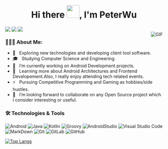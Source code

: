 <h1 align="center">Hi there <img src="https://github.com/sudnyeshtalekar/sudnyeshtalekar/blob/master/Assets/Hi.gif" width="40px">, I'm PeterWu</h1>

<div style="align: center">
  <img align="center" src="https://img.shields.io/badge/Android-Developer-brightgreen"/>
  <img align="center" src="https://img.shields.io/badge/Kotlin-Lover-blueviolet"/>
  <img align="center" src="https://img.shields.io/badge/Java-Enthusiast-yellow"/>
</div>

<img align="right" alt="GIF" src="https://raw.githubusercontent.com/haoruilee/haoruilee/master/pic/pusheencode.gif" />

### 👨🏻‍💻 About Me:
- 🤔 &nbsp; Exploring new technologies and developing client tool software.
- 🎓 &nbsp; Studying Computer Science and Engineering.
- 💼 &nbsp; I’m currently working on Android Development projects.
- 🌱 &nbsp; Learning more about Android Architectures and Frontend Developement.Also, I really enjoy attending tech related events.
- ⚡ &nbsp; Pursuing Competitive Programming and Gaming as hobbies/side hustles.  
- 👯 &nbsp; I’m looking forward to collaborate on any Open Source project which I consider interesting or useful.

### 🛠 Technologies & Tools
![Android](https://img.shields.io/badge/-Android-brightgreen?style=&logo=Android&logoColor=white)
![Java](https://img.shields.io/badge/-Java-blue?style=&logo=Java&logoColor=white)
![Kotlin](https://img.shields.io/badge/-Kotlin-orange?style=&logo=kotlin)
![Groovy](https://img.shields.io/badge/-Groovy-9cf?style=&logo=groovy&logoColor=white)
![AndroidStudio](https://img.shields.io/badge/-AndroidStudio-brightgreen?style=&logo=AndroidStudio&logoColor=white)
![Visual Studio Code](https://img.shields.io/badge/-VSCode-007ACC?style=&logo=visual-studio-code&logoColor=white)
![MarkDown](https://img.shields.io/badge/-MarkDown-white?style=&logo=MarkDown&logoColor=black)
![Git](https://img.shields.io/badge/-Git-F05032?style=&logo=git&logoColor=white)
![GitLab](https://img.shields.io/badge/-GitLab-FCA121?style=&logo=gitlab)
![GitHub](https://img.shields.io/badge/-GitHub-lightgrey?style=&logo=github&logoColor=white)

<!--
**PeterWu520/PeterWu520** is a ✨ _special_ ✨ repository because its `README.md` (this file) appears on your GitHub profile.

Here are some ideas to get you started:

- 🔭 I’m currently working on ...
- 🌱 I’m currently learning ...
- 👯 I’m looking to collaborate on ...
- 🤔 I’m looking for help with ...
- 💬 Ask me about ...
- 📫 How to reach me: ...
- 😄 Pronouns: ...
- ⚡ Fun fact: ...
-->

[![Top Langs](https://github-readme-stats.vercel.app/api/top-langs/?username=PeterQF&hide=jupyter%20notebook&show_icons=true&layout=compact&hide_border=true)](https://github.com/anuraghazra/github-readme-stats)
